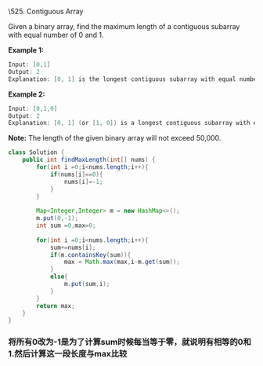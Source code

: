 \525. Contiguous Array

Given a binary array, find the maximum length of a contiguous subarray with equal number of 0 and 1.

**Example 1:**

```java
Input: [0,1]
Output: 2
Explanation: [0, 1] is the longest contiguous subarray with equal number of 0 and 1.
```



**Example 2:**

```java
Input: [0,1,0]
Output: 2
Explanation: [0, 1] (or [1, 0]) is a longest contiguous subarray with equal number of 0 and 1.
```



**Note:** The length of the given binary array will not exceed 50,000.

~~~java
class Solution {
    public int findMaxLength(int[] nums) {
        for(int i =0;i<nums.length;i++){
            if(nums[i]==0){
                nums[i]=-1;
            }
        }
        
        Map<Integer,Integer> m = new HashMap<>();
        m.put(0,-1);
        int sum =0,max=0;
        
        for(int i =0;i<nums.length;i++){
            sum+=nums[i];
            if(m.containsKey(sum)){
                max = Math.max(max,i-m.get(sum));
            }
            else{
                m.put(sum,i);
            }
        }
        return max;
    }
}
~~~

### 将所有0改为-1是为了计算sum时候每当等于零，就说明有相等的0和1.然后计算这一段长度与max比较

